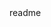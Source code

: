 <snippet>
  <content><![CDATA[
# ${1:Project Name}
Simple GitHub browser app writen in Swift.
## Installation
Just do pod intall.
]]></content>
  <tabTrigger>readme</tabTrigger>
</snippet>
